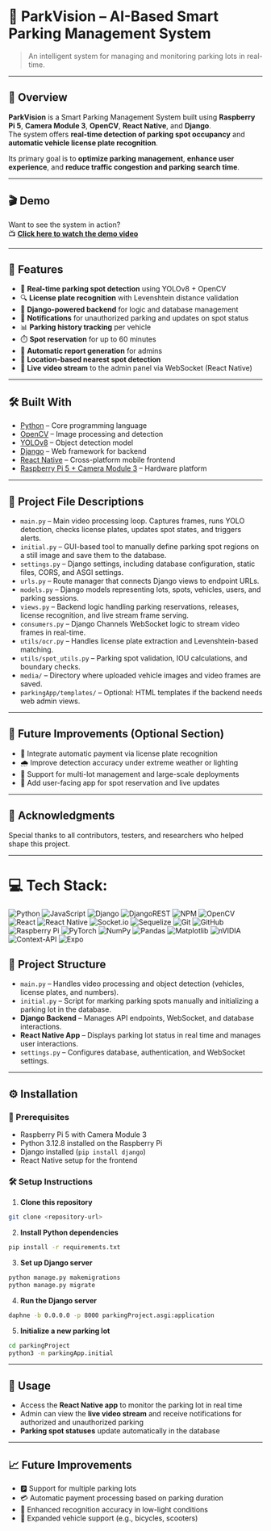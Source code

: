 # 🚗 ParkVision – AI-Based Smart Parking Management System

> An intelligent system for managing and monitoring parking lots in real-time.

---

## 🧠 Overview

**ParkVision** is a Smart Parking Management System built using **Raspberry Pi 5**, **Camera Module 3**, **OpenCV**, **React Native**, and **Django**.  
The system offers **real-time detection of parking spot occupancy** and **automatic vehicle license plate recognition**.

Its primary goal is to **optimize parking management**, **enhance user experience**, and **reduce traffic congestion and parking search time**.

---

## 🎬 Demo

Want to see the system in action?  
📺 **[Click here to watch the demo video](#)**

---

## 🚀 Features

- 🎯 **Real-time parking spot detection** using YOLOv8 + OpenCV  
- 🔍 **License plate recognition** with Levenshtein distance validation  
- 🧠 **Django-powered backend** for logic and database management  
- 🚨 **Notifications** for unauthorized parking and updates on spot status  
- 📊 **Parking history tracking** per vehicle  
- ⏱️ **Spot reservation** for up to 60 minutes  
- 🧾 **Automatic report generation** for admins  
- 📍 **Location-based nearest spot detection**  
- 🔴 **Live video stream** to the admin panel via WebSocket (React Native)

---

## 🛠️ Built With

- [Python](https://www.python.org/) – Core programming language  
- [OpenCV](https://opencv.org/) – Image processing and detection  
- [YOLOv8](https://github.com/ultralytics/ultralytics) – Object detection model  
- [Django](https://www.djangoproject.com/) – Web framework for backend  
- [React Native](https://reactnative.dev/) – Cross-platform mobile frontend  
- [Raspberry Pi 5 + Camera Module 3](https://www.raspberrypi.com/) – Hardware platform

---

## 🧾 Project File Descriptions

- `main.py` – Main video processing loop. Captures frames, runs YOLO detection, checks license plates, updates spot states, and triggers alerts.
- `initial.py` – GUI-based tool to manually define parking spot regions on a still image and save them to the database.
- `settings.py` – Django settings, including database configuration, static files, CORS, and ASGI settings.
- `urls.py` – Route manager that connects Django views to endpoint URLs.
- `models.py` – Django models representing lots, spots, vehicles, users, and parking sessions.
- `views.py` – Backend logic handling parking reservations, releases, license recognition, and live stream frame serving.
- `consumers.py` – Django Channels WebSocket logic to stream video frames in real-time.
- `utils/ocr.py` – Handles license plate extraction and Levenshtein-based matching.
- `utils/spot_utils.py` – Parking spot validation, IOU calculations, and boundary checks.
- `media/` – Directory where uploaded vehicle images and video frames are saved.
- `parkingApp/templates/` – Optional: HTML templates if the backend needs web admin views.

---

## 📌 Future Improvements (Optional Section)

- 📡 Integrate automatic payment via license plate recognition  
- 🌧️ Improve detection accuracy under extreme weather or lighting  
- 🏢 Support for multi-lot management and large-scale deployments  
- 📱 Add user-facing app for spot reservation and live updates

---

## 🙌 Acknowledgments

Special thanks to all contributors, testers, and researchers who helped shape this project.

---

# 💻 Tech Stack:
![Python](https://img.shields.io/badge/python-3670A0?style=for-the-badge&logo=python&logoColor=ffdd54) ![JavaScript](https://img.shields.io/badge/javascript-%23323330.svg?style=for-the-badge&logo=javascript&logoColor=%23F7DF1E) ![Django](https://img.shields.io/badge/django-%23092E20.svg?style=for-the-badge&logo=django&logoColor=white) ![DjangoREST](https://img.shields.io/badge/DJANGO-REST-ff1709?style=for-the-badge&logo=django&logoColor=white&color=ff1709&labelColor=gray) ![NPM](https://img.shields.io/badge/NPM-%23CB3837.svg?style=for-the-badge&logo=npm&logoColor=white) ![OpenCV](https://img.shields.io/badge/opencv-%23white.svg?style=for-the-badge&logo=opencv&logoColor=white) ![React](https://img.shields.io/badge/react-%2320232a.svg?style=for-the-badge&logo=react&logoColor=%2361DAFB) ![React Native](https://img.shields.io/badge/react_native-%2320232a.svg?style=for-the-badge&logo=react&logoColor=%2361DAFB) ![Socket.io](https://img.shields.io/badge/Socket.io-black?style=for-the-badge&logo=socket.io&badgeColor=010101) ![Sequelize](https://img.shields.io/badge/Sequelize-52B0E7?style=for-the-badge&logo=Sequelize&logoColor=white) ![Git](https://img.shields.io/badge/git-%23F05033.svg?style=for-the-badge&logo=git&logoColor=white) ![GitHub](https://img.shields.io/badge/github-%23121011.svg?style=for-the-badge&logo=github&logoColor=white) ![Raspberry Pi](https://img.shields.io/badge/-Raspberry_Pi-C51A4A?style=for-the-badge&logo=Raspberry-Pi) ![PyTorch](https://img.shields.io/badge/PyTorch-%23EE4C2C.svg?style=for-the-badge&logo=PyTorch&logoColor=white) ![NumPy](https://img.shields.io/badge/numpy-%23013243.svg?style=for-the-badge&logo=numpy&logoColor=white) ![Pandas](https://img.shields.io/badge/pandas-%23150458.svg?style=for-the-badge&logo=pandas&logoColor=white) ![Matplotlib](https://img.shields.io/badge/Matplotlib-%23ffffff.svg?style=for-the-badge&logo=Matplotlib&logoColor=black) ![nVIDIA](https://img.shields.io/badge/cuda-000000.svg?style=for-the-badge&logo=nVIDIA&logoColor=green) ![Context-API](https://img.shields.io/badge/Context--Api-000000?style=for-the-badge&logo=react) ![Expo](https://img.shields.io/badge/expo-1C1E24?style=for-the-badge&logo=expo&logoColor=#D04A37)

## 🧱 Project Structure

- `main.py` – Handles video processing and object detection (vehicles, license plates, and numbers).
- `initial.py` – Script for marking parking spots manually and initializing a parking lot in the database.
- **Django Backend** – Manages API endpoints, WebSocket, and database interactions.
- **React Native App** – Displays parking lot status in real time and manages user interactions.
- `settings.py` – Configures database, authentication, and WebSocket settings.

---

## ⚙️ Installation

### 📌 Prerequisites

- Raspberry Pi 5 with Camera Module 3  
- Python 3.12.8 installed on the Raspberry Pi  
- Django installed (`pip install django`)  
- React Native setup for the frontend

### 🛠️ Setup Instructions

1. **Clone this repository**
```bash
git clone <repository-url>
```

2. **Install Python dependencies**
```bash
pip install -r requirements.txt
```

3. **Set up Django server**
```bash
python manage.py makemigrations
python manage.py migrate
```

4. **Run the Django server**
```bash
daphne -b 0.0.0.0 -p 8000 parkingProject.asgi:application
```

5. **Initialize a new parking lot**
```bash
cd parkingProject
python3 -m parkingApp.initial
```

---

## 📲 Usage

- Access the **React Native app** to monitor the parking lot in real time  
- Admin can view the **live video stream** and receive notifications for authorized and unauthorized parking  
- **Parking spot statuses** update automatically in the database

---

## 📈 Future Improvements

- 🅿️ Support for multiple parking lots  
- 💳 Automatic payment processing based on parking duration  
- 🌙 Enhanced recognition accuracy in low-light conditions  
- 🛵 Expanded vehicle support (e.g., bicycles, scooters)

